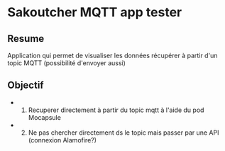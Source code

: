 # Sakoutcher MQTT app tester

## Resume

Application qui permet de visualiser les données récupérer à partir d'un topic MQTT (possibilité d'envoyer aussi)

## Objectif

- 1)  Recuperer directement à partir du topic mqtt à l'aide du pod Mocapsule
- 2) Ne pas chercher directement ds le topic mais passer par une API (connexion Alamofire?)
